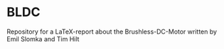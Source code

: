# BLDC
Repository for a LaTeX-report about the Brushless-DC-Motor written by Emil Slomka and Tim Hilt
